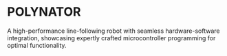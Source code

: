 # POLYNATOR
A high-performance line-following robot with seamless hardware-software integration, showcasing expertly crafted microcontroller programming for optimal functionality.
